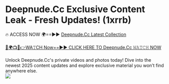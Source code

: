 # Deepnude.Cc Exclusive Content Leak - Fresh Updates! (1xrrb)

🔥 ACCESS NOW 🌍==►► <a href="https://tinyurl.com/yc657z5k" rel="nofollow">Deepnude.Cc Latest Collection</a>
<br><br>
[🔴🌍📺📱👉WA𝚃CH Now==►► CLICK HERE TO Deepnude.Cc 𝚆𝙰𝚃𝙲𝙷 NOW](https://tinyurl.com/yc657z5k)
<br><br>
Unlock Deepnude.Cc's private videos and photos today! Dive into the newest 2025 content updates and explore exclusive material you won’t find anywhere else.
<br>
<a href="https://tinyurl.com/yc657z5k" rel="nofollow" data-target="animated-image.originalLink"><img src="https://camo.githubusercontent.com/8a4f000d20f83aca3bf7ec5f350d767afa0574a8a352519fd8cfa583a6f93a33/68747470733a2f2f692e696d6775722e636f6d2f644a486b345a712e676966" data-canonical-src="https://i.imgur.com/dJHk4Zq.gif" style="max-width: 100%; display: inline-block;" data-target="animated-image.originalImage"></a>
<br>
